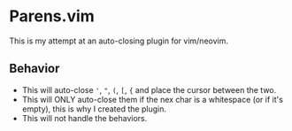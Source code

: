 # Parens.vim
This is my attempt at an auto-closing plugin for vim/neovim.

## Behavior
 - This will auto-close `'`, `"`, `(`, `[`, `{` and place the cursor between the two.
 - This will ONLY auto-close them if the nex char is a whitespace (or if it's empty), this is why I created the plugin.
 - This will not handle the <CR> behaviors.
